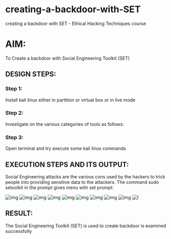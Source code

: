 # creating-a-backdoor-with-SET
creating a backdoor with SET - Ethical Hacking Techniques course

# AIM:
To Create a backdoor with Social Engineering Toolkit (SET)

## DESIGN STEPS:

### Step 1:

Install kali linux either in partition or virtual box or in live mode


### Step 2:

Investigate on the various categories of tools as follows:

### Step 3:

Open terminal and try execute some kali linux commands

## EXECUTION STEPS AND ITS OUTPUT:
Social Engineering attacks are the various cons used by the hackers to trick people into providing sensitive data to the attackers. 
The command sudo setoolkit in the prompt gives menu with set prompt:

![img]()
![img]()
![img]()
![img]()
![img]()
![img]()
![img]()
![img]()
![img]()
![l](https://github.com/praveenst13/creating-a-backdoor-with-SET/assets/118787793/569bac5b-8b6b-4f99-b679-bdf6e3878475)






## RESULT:
The Social Engineering Toolkit (SET) is used to create backdoor is  examined successfully

